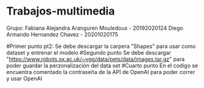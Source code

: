 # Trabajos-multimedia
Grupo:
Fabiana Alejandra Aranguren Mouledous - 20192020124
Diego Armando Hernandez Chavez - 20201020175

#Primer punto
pt2: Se debe descargar la carpera "Shapes" para usar como dataset y entrenar el modelo 
#Segundo punto 
Se debe descargar "https://www.robots.ox.ac.uk/~vgg/data/pets/data/images.tar.gz" para poder guardar la perzonalización del data set 
#Cuarto punto
En el codigo se encuentra comentado la contraseña de la API de OpenAI para poder correr y usar OpenAI

